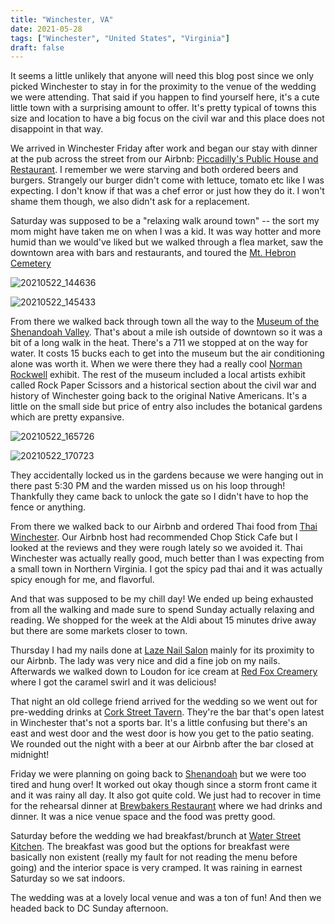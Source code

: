 ```yaml
---
title: "Winchester, VA"
date: 2021-05-28
tags: ["Winchester", "United States", "Virginia"]
draft: false
---
```


It seems a little unlikely that anyone will need this blog post since we only picked Winchester to stay in for the proximity to the venue of the wedding we were attending. That said if you happen to find yourself here, it's a cute little town with a surprising amount to offer. It's pretty typical of towns this size and location to have a big focus on the civil war and this place does not disappoint in that way.

We arrived in Winchester Friday after work and began our stay with dinner at the pub across the street from our Airbnb: [Piccadilly's Public House and Restaurant](https://www.piccadillypublichouse.com/). I remember we were starving and both ordered beers and burgers. Strangely our burger didn't come with lettuce, tomato etc like I was expecting. I don't know if that was a chef error or just how they do it. I won't shame them though, we also didn't ask for a replacement.

Saturday was supposed to be a "relaxing walk around town" -- the sort my mom might have taken me on when I was a kid. It was way hotter and more humid than we would've liked but we walked through a flea market, saw the downtown area with bars and restaurants, and toured the [Mt. Hebron Cemetery](https://goo.gl/maps/W5dRrsB1AHZySW9U9)

![20210522_144636](/images/20210522_144636.png)

![20210522_145433](/images/20210522_145433.png)

From there we walked back through town all the way to the [Museum of the Shenandoah Valley](https://www.themsv.org/). That's about a mile ish outside of downtown so it was a bit of a long walk in the heat. There's a 711 we stopped at on the way for water. It costs 15 bucks each to get into the museum but the air conditioning alone was worth it. When we were there they had a really cool [Norman Rockwell](https://www.britannica.com/biography/Norman-Rockwell) exhibit. The rest of the museum included a local artists exhibit called Rock Paper Scissors and a historical section about the civil war and history of Winchester going back to the original Native Americans. It's a little on the small side but price of entry also includes the botanical gardens which are pretty expansive.

![20210522_165726](/images/20210522_165726.png)

![20210522_170723](/images/20210522_170723.png)

They accidentally locked us in the gardens because we were hanging out in there past 5:30 PM and the warden missed us on his loop through! Thankfully they came back to unlock the gate so I didn't have to hop the fence or anything.

From there we walked back to our Airbnb and ordered Thai food from [Thai Winchester](http://thaiwinchester.com/). Our Airbnb host had recommended Chop Stick Cafe but I looked at the reviews and they were rough lately so we avoided it. Thai Winchester was actually really good, much better than I was expecting from a small town in Northern Virginia. I got the spicy pad thai and it was actually spicy enough for me, and flavorful.

And that was supposed to be my chill day! We ended up being exhausted from all the walking and made sure to spend Sunday actually relaxing and reading. We shopped for the week at the Aldi about 15 minutes drive away but there are some markets closer to town.

Thursday I had my nails done at [Laze Nail Salon](https://goo.gl/maps/z8K2tZGSpCogvUPr6) mainly for its proximity to our Airbnb. The lady was very nice and did a fine job on my nails. Afterwards we walked down to Loudon for ice cream at [Red Fox Creamery](https://redfoxcreamery.com/) where I got the caramel swirl and it was delicious!

That night an old college friend arrived for the wedding so we went out for pre-wedding drinks at [Cork Street Tavern](http://www.corkstreettavern.com/). They're the bar that's open latest in Winchester that's not a sports bar. It's a little confusing but there's an east and west door and the west door is how you get to the patio seating. We rounded out the night with a beer at our Airbnb after the bar closed at midnight!

Friday we were planning on going back to [Shenandoah](./trips/dmv/shenandoah_national_park/) but we were too tired and hung over! It worked out okay though since a storm front came it and it was rainy all day. It also got quite cold. We just had to recover in time for the rehearsal dinner at [Brewbakers Restaurant](https://www.brewbakersrestaurant.com/) where we had drinks and dinner. It was a nice venue space and the food was pretty good.

Saturday before the wedding we had breakfast/brunch at [Water Street Kitchen](https://waterstkitchen.com/). The breakfast was good but the options for breakfast were basically non existent (really my fault for not reading the menu before going) and the interior space is very cramped. It was raining in earnest Saturday so we sat indoors.

The wedding was at a lovely local venue and was a ton of fun! And then we headed back to DC Sunday afternoon.
